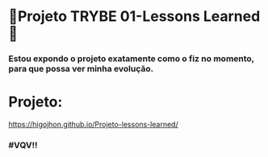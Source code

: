 # :construction:Projeto TRYBE 01-Lessons Learned :construction:

### Estou expondo o projeto exatamente como o fiz no momento, para que possa ver minha evolução.

# Projeto:
https://higojhon.github.io/Projeto-lessons-learned/

### #VQV!!
